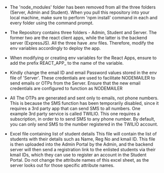 * The 'node_modules' folder has been removed from all the three folders (Server, Admin and Student). When you pull this repository into your local machine, make sure to perform 'npm install' command in each and every folder using the command prompt.

* The Repository contains three folders - Admin, Student and Server. The former two are the react client apps, while the latter is the backend server (ExpressJS). All the three have .env files. Therefore, modify the env variables accordingly to deploy the app.

* When modifying or creating env variables for the React Apps, ensure to add the prefix REACT_APP_ to the name of the variable.

* Kindly change the email ID and email Password values stored in the env file of 'Server'. These credentials are used to facilitate NODEMAILER to send emails or OTPs from the Server. Ensure that the new email credentials are configured to function as NODEMAILER

* All The OTPs are generated and sent only to emails, not phone numbers. This is because the SMS function has been temporarily disabled, since it requires a 3rd party app that can send SMS to all numbers. One example 3rd party service is called TWILIO. This one requires a subscription, in order to to send SMS to any phone number. By default, you can only send SMS to the number registered in the TWILIO account.

* Excel file containing list of student details
This file will contain the list of students with their details such as Name, Reg No and kmail ID. This file is then uploaded into the Admin Portal by the Admin, and the backend server will then send a registration link to the enlisted students via their kmail IDs, which they can use to register an account in the Student Portal. Do not change the attribute names of this excel sheet, as the server looks out for those specific attribute names.

